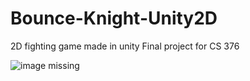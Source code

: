 # Bounce-Knight-Unity2D

2D fighting game made in unity
Final project for CS 376

![image missing](https://scontent.xx.fbcdn.net/v/t1.15752-9/272300439_1199590267240022_7655511614604852425_n.png?_nc_cat=107&ccb=1-5&_nc_sid=aee45a&_nc_ohc=3iY4c5u3jRwAX9v1fte&_nc_ad=z-m&_nc_cid=0&_nc_ht=scontent.xx&oh=03_AVIPmieIss-AUOT9wNdLlzeJJtmR1X2HAaIPGbjUlZYL-g&oe=621A9949)

